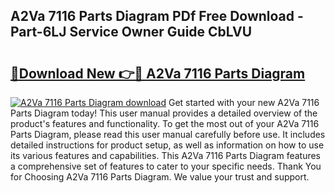 ## A2Va 7116 Parts Diagram PDf Free Download - Part-6LJ Service Owner Guide CbLVU

# <h2><a href="http://dfo6jo.blite.top/?on=A2Va+7116+Parts+Diagram">🔗Download New 👉🔴 A2Va 7116 Parts Diagram</a></h2>

[![A2Va 7116 Parts Diagram download](https://i.imgur.com/lujVjoI.png)](http://dfo6jo.blite.top/?on=A2Va+7116+Parts+Diagram)
Get started with your new A2Va 7116 Parts Diagram today! This user manual provides a detailed overview of the product's features and functionality. To get the most out of your A2Va 7116 Parts Diagram, please read this user manual carefully before use. It includes detailed instructions for product setup, as well as information on how to use its various features and capabilities. This A2Va 7116 Parts Diagram features a comprehensive set of features to cater to your specific needs. Thank You for Choosing A2Va 7116 Parts Diagram. We value your trust and support.

